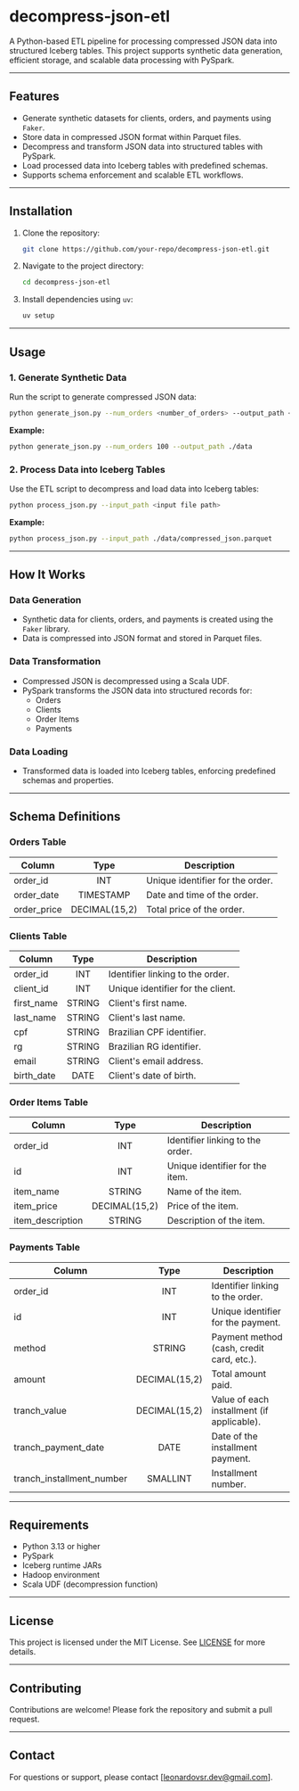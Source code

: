 
# decompress-json-etl

A Python-based ETL pipeline for processing compressed JSON data into structured Iceberg tables. This project supports synthetic data generation, efficient storage, and scalable data processing with PySpark.

---

## Features

- Generate synthetic datasets for clients, orders, and payments using `Faker`.
- Store data in compressed JSON format within Parquet files.
- Decompress and transform JSON data into structured tables with PySpark.
- Load processed data into Iceberg tables with predefined schemas.
- Supports schema enforcement and scalable ETL workflows.

---

## Installation

1. Clone the repository:
   ```bash
   git clone https://github.com/your-repo/decompress-json-etl.git
   ```

2. Navigate to the project directory:
   ```bash
   cd decompress-json-etl
   ```

3. Install dependencies using `uv`:
   ```bash
   uv setup
   ```

---

## Usage

### 1. Generate Synthetic Data
Run the script to generate compressed JSON data:
```bash
python generate_json.py --num_orders <number_of_orders> --output_path <output_file_path>
```

**Example:**
```bash
python generate_json.py --num_orders 100 --output_path ./data
```

### 2. Process Data into Iceberg Tables
Use the ETL script to decompress and load data into Iceberg tables:
```bash
python process_json.py --input_path <input file path>
```

**Example:**
```bash
python process_json.py --input_path ./data/compressed_json.parquet
```

---

## How It Works

### Data Generation
- Synthetic data for clients, orders, and payments is created using the `Faker` library.
- Data is compressed into JSON format and stored in Parquet files.

### Data Transformation
- Compressed JSON is decompressed using a Scala UDF.
- PySpark transforms the JSON data into structured records for:
  - Orders
  - Clients
  - Order Items
  - Payments

### Data Loading
- Transformed data is loaded into Iceberg tables, enforcing predefined schemas and properties.

---

## Schema Definitions

### Orders Table
| Column       | Type               | Description           |
|--------------|:------------------:|-----------------------|
| order_id     | INT                | Unique identifier for the order. |
| order_date   | TIMESTAMP          | Date and time of the order. |
| order_price  | DECIMAL(15,2)      | Total price of the order. |

### Clients Table
| Column       | Type               | Description           |
|--------------|:------------------:|-----------------------|
| order_id     | INT               | Identifier linking to the order. |
| client_id    | INT               | Unique identifier for the client. |
| first_name   | STRING            | Client's first name. |
| last_name    | STRING            | Client's last name. |
| cpf          | STRING            | Brazilian CPF identifier. |
| rg           | STRING            | Brazilian RG identifier. |
| email        | STRING            | Client's email address. |
| birth_date   | DATE              | Client's date of birth. |

### Order Items Table
| Column            | Type              | Description           |
|-------------------|:-----------------:|-----------------------|
| order_id          | INT               | Identifier linking to the order. |
| id                | INT               | Unique identifier for the item. |
| item_name         | STRING            | Name of the item. |
| item_price        | DECIMAL(15,2)     | Price of the item. |
| item_description  | STRING            | Description of the item. |

### Payments Table
| Column                     | Type              | Description           |
|----------------------------|:-----------------:|-----------------------|
| order_id                   | INT               | Identifier linking to the order. |
| id                         | INT               | Unique identifier for the payment. |
| method                     | STRING            | Payment method (cash, credit card, etc.). |
| amount                     | DECIMAL(15,2)     | Total amount paid. |
| tranch_value               | DECIMAL(15,2)     | Value of each installment (if applicable). |
| tranch_payment_date        | DATE              | Date of the installment payment. |
| tranch_installment_number  | SMALLINT          | Installment number. |

---

## Requirements

- Python 3.13 or higher
- PySpark
- Iceberg runtime JARs
- Hadoop environment
- Scala UDF (decompression function)

---

## License

This project is licensed under the MIT License. See [LICENSE](./LICENSE) for more details.

---

## Contributing

Contributions are welcome! Please fork the repository and submit a pull request.

---

## Contact

For questions or support, please contact [leonardovsr.dev@gmail.com].